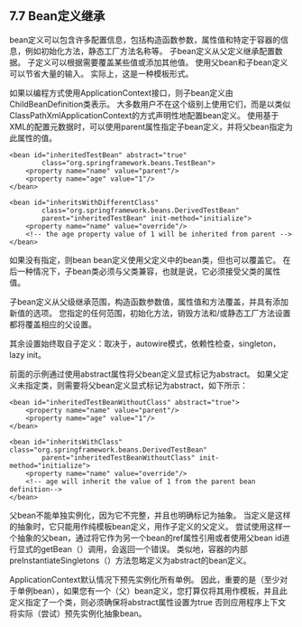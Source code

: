 ## 7.7  Bean定义继承

bean定义可以包含许多配置信息，包括构造函数参数，属性值和特定于容器的信息，例如初始化方法，静态工厂方法名称等。 子bean定义从父定义继承配置数据。 子定义可以根据需要覆盖某些值或添加其他值。 使用父bean和子bean定义可以节省大量的输入。 实际上，这是一种模板形式。

如果以编程方式使用ApplicationContext接口，则子bean定义由ChildBeanDefinition类表示。 大多数用户不在这个级别上使用它们，而是以类似ClassPathXmlApplicationContext的方式声明性地配置bean定义。 使用基于XML的配置元数据时，可以使用parent属性指定子bean定义，并将父bean指定为此属性的值。

```
<bean id="inheritedTestBean" abstract="true"
        class="org.springframework.beans.TestBean">
    <property name="name" value="parent"/>
    <property name="age" value="1"/>
</bean>

<bean id="inheritsWithDifferentClass"
        class="org.springframework.beans.DerivedTestBean"
        parent="inheritedTestBean" init-method="initialize">
    <property name="name" value="override"/>
    <!-- the age property value of 1 will be inherited from parent -->
</bean>
```

如果没有指定，则bean bean定义使用父定义中的bean类，但也可以覆盖它。 在后一种情况下，子bean类必须与父类兼容，也就是说，它必须接受父类的属性值。

子bean定义从父级继承范围，构造函数参数值，属性值和方法覆盖，并具有添加新值的选项。 您指定的任何范围，初始化方法，销毁方法和/或静态工厂方法设置都将覆盖相应的父设置。

其余设置始终取自子定义：取决于，autowire模式，依赖性检查，singleton，lazy init。

前面的示例通过使用abstract属性将父bean定义显式标记为abstract。 如果父定义未指定类，则需要将父bean定义显式标记为abstract，如下所示：

```
<bean id="inheritedTestBeanWithoutClass" abstract="true">
    <property name="name" value="parent"/>
    <property name="age" value="1"/>
</bean>

<bean id="inheritsWithClass" class="org.springframework.beans.DerivedTestBean"
        parent="inheritedTestBeanWithoutClass" init-method="initialize">
    <property name="name" value="override"/>
    <!-- age will inherit the value of 1 from the parent bean definition-->
</bean>
```

父bean不能单独实例化，因为它不完整，并且也明确标记为抽象。 当定义是这样的抽象时，它只能用作纯模板bean定义，用作子定义的父定义。 尝试使用这样一个抽象的父bean，通过将它作为另一个bean的ref属性引用或者使用父bean id进行显式的getBean（）调用，会返回一个错误。 类似地，容器的内部preInstantiateSingletons（）方法忽略定义为abstract的bean定义。

ApplicationContext默认情况下预先实例化所有单例。 因此，重要的是（至少对于单例bean），如果您有一个（父）bean定义，您打算仅将其用作模板，并且此定义指定了一个类，则必须确保将abstract属性设置为true 否则应用程序上下文将实际（尝试）预先实例化抽象bean。

## 

## 

## 



